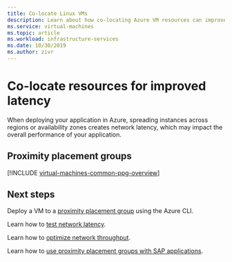 ```yaml
---
title: Co-locate Linux VMs 
description: Learn about how co-locating Azure VM resources can improve latency.
ms.service: virtual-machines
ms.topic: article
ms.workload: infrastructure-services
ms.date: 10/30/2019
ms.author: zivr
---
```


# Co-locate resources for improved latency

When deploying your application in Azure, spreading instances across regions or availability zones creates network latency, which may impact the overall performance of your application. 

## Proximity placement groups

[!INCLUDE [virtual-machines-common-ppg-overview](../../../includes/virtual-machines-common-ppg-overview.md)]

## Next steps

Deploy a VM to a [proximity placement group](proximity-placement-groups.md) using the Azure CLI.

Learn how to [test network latency](https://aka.ms/TestNetworkLatency?toc=%2fazure%2fvirtual-machines%2flinux%2ftoc.json).

Learn how to [optimize network throughput](https://docs.microsoft.com/azure/virtual-network/virtual-network-optimize-network-bandwidth?toc=%2fazure%2fvirtual-machines%2flinux%2ftoc.json).  

Learn how to [use proximity placement groups with SAP applications](https://docs.microsoft.com/azure/virtual-machines/workloads/sap/sap-proximity-placement-scenarios?toc=%2fazure%2fvirtual-machines%2flinux%2ftoc.json).
